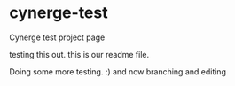 # cynerge-test
Cynerge test project page


testing this out.  this is our readme file.  


Doing some more testing.  :) 
 and now branching and editing
